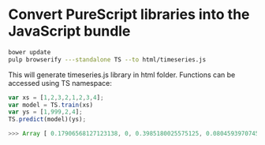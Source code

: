 # Convert PureScript libraries into the JavaScript bundle

```sh
bower update
pulp browserify ---standalone TS --to html/timeseries.js
```

This will generate timeseries.js library in html folder.
Functions can be accessed using TS namespace:

```js
var xs = [1,2,3,2,1,2,3,4];
var model = TS.train(xs)
var ys = [1,999,2,4];
TS.predict(model)(ys);

>>> Array [ 0.17906568127123138, 0, 0.3985180025575125, 0.08045939707454697 ]
```
